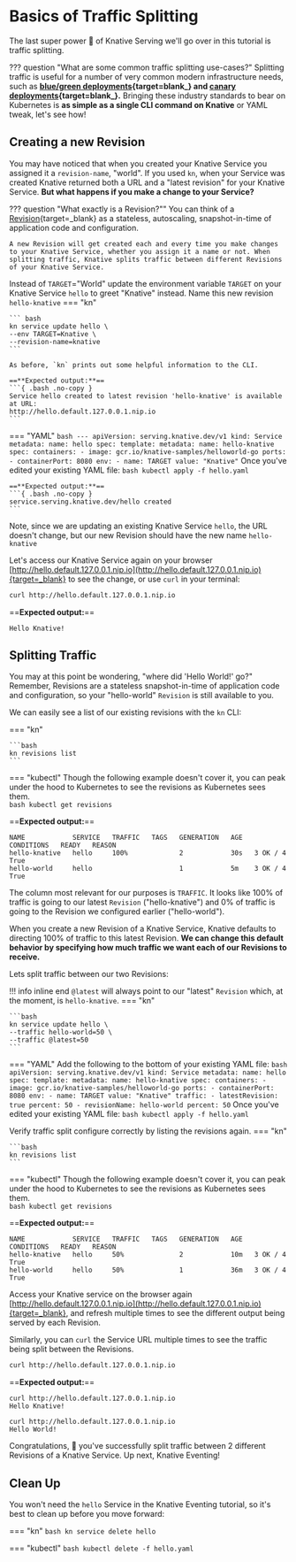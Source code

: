 # Basics of Traffic Splitting
The last super power :rocket: of Knative Serving we'll go over in this tutorial is traffic splitting.

??? question "What are some common traffic splitting use-cases?"
    Splitting traffic is useful for a number of very common modern infrastructure needs, such as
    **[blue/green deployments](https://martinfowler.com/bliki/BlueGreenDeployment.html){target=blank_}
    and
    [canary deployments](https://martinfowler.com/bliki/CanaryRelease.html){target=blank_}.**
    Bringing these industry standards to bear on Kubernetes is **as simple as a single CLI command on Knative** or YAML tweak, let's see how!


## Creating a new Revision
You may have noticed that when you created your Knative Service you assigned it a `revision-name`, "world". If you used `kn`, when your Service was created Knative returned both a URL and a "latest revision" for your Knative Service. **But what happens if you make a change to your Service?**

??? question "What exactly is a Revision?""
    You can think of a [Revision](../serving/README.md#serving-resources){target=_blank} as a stateless, autoscaling, snapshot-in-time of application code and configuration.

    A new Revision will get created each and every time you make changes to your Knative Service, whether you assign it a name or not. When splitting traffic, Knative splits traffic between different Revisions of your Knative Service.

Instead of `TARGET`="World" update the environment variable `TARGET` on your Knative Service `hello` to greet "Knative" instead.  Name this new revision `hello-knative`
=== "kn"

    ``` bash
    kn service update hello \
    --env TARGET=Knative \
    --revision-name=knative
    ```

    As before, `kn` prints out some helpful information to the CLI.

    ==**Expected output:**==
    ```{ .bash .no-copy }
    Service hello created to latest revision 'hello-knative' is available at URL:
    http://hello.default.127.0.0.1.nip.io
    ```

=== "YAML"
    ``` bash
    ---
    apiVersion: serving.knative.dev/v1
    kind: Service
    metadata:
      name: hello
    spec:
      template:
        metadata:
          name: hello-knative
        spec:
          containers:
            - image: gcr.io/knative-samples/helloworld-go
              ports:
                - containerPort: 8080
              env:
                - name: TARGET
                  value: "Knative"
    ```
    Once you've edited your existing YAML file:
    ``` bash
    kubectl apply -f hello.yaml
    ```

    ==**Expected output:**==
    ```{ .bash .no-copy }
    service.serving.knative.dev/hello created
    ```


Note, since we are updating an existing Knative Service `hello`, the URL doesn't change, but our new Revision should have the new name `hello-knative`

Let's access our Knative Service again on your browser [http://hello.default.127.0.0.1.nip.io](http://hello.default.127.0.0.1.nip.io){target=_blank} to see the change, or use `curl` in your terminal:
```bash
curl http://hello.default.127.0.0.1.nip.io
```

==**Expected output:**==
```{ .bash .no-copy }
Hello Knative!
```

## Splitting Traffic
You may at this point be wondering, "where did 'Hello World!' go?" Remember, Revisions are a stateless snapshot-in-time of application code and configuration, so your "hello-world" `Revision` is still available to you.

We can easily see a list of our existing revisions with the `kn` CLI:


=== "kn"

    ```bash
    kn revisions list
    ```

=== "kubectl"
     Though the following example doesn't cover it, you can peak under the hood to Kubernetes to see the revisions as Kubernetes sees them.  
    ```bash
    kubectl get revisions
    ```

==**Expected output:**==
```{ .bash .no-copy }
NAME            SERVICE   TRAFFIC   TAGS   GENERATION   AGE   CONDITIONS   READY   REASON
hello-knative   hello     100%             2            30s   3 OK / 4     True    
hello-world     hello                      1            5m    3 OK / 4     True    
```

The column most relevant for our purposes is `TRAFFIC`. It looks like 100% of traffic is going to our latest `Revision` ("hello-knative") and 0% of traffic is going to the Revision we configured earlier ("hello-world").

When you create a new Revision of a Knative Service, Knative defaults to directing 100% of traffic to this latest Revision. **We can change this default behavior by specifying how much traffic we want each of our Revisions to receive.**

Lets split traffic between our two Revisions:

!!! info inline end
    `@latest` will always point to our "latest" `Revision` which, at the moment, is `hello-knative`.
=== "kn"

    ```bash
    kn service update hello \
    --traffic hello-world=50 \
    --traffic @latest=50
    ```

=== "YAML"
    Add the following to the bottom of your existing YAML file:
    ``` bash
    apiVersion: serving.knative.dev/v1
    kind: Service
    metadata:
      name: hello
    spec:
      template:
        metadata:
          name: hello-knative
        spec:
          containers:
            - image: gcr.io/knative-samples/helloworld-go
              ports:
                - containerPort: 8080
              env:
                - name: TARGET
                  value: "Knative"
      traffic:
      - latestRevision: true
        percent: 50
      - revisionName: hello-world
        percent: 50
    ```
    Once you've edited your existing YAML file:
    ``` bash
    kubectl apply -f hello.yaml
    ```

Verify traffic split configure correctly by listing the revisions again.
=== "kn"

    ```bash
    kn revisions list
    ```

=== "kubectl"
     Though the following example doesn't cover it, you can peak under the hood to Kubernetes to see the revisions as Kubernetes sees them.  
    ```bash
    kubectl get revisions
    ```

==**Expected output:**==
```{ .bash .no-copy }
NAME            SERVICE   TRAFFIC   TAGS   GENERATION   AGE   CONDITIONS   READY   REASON
hello-knative   hello     50%              2            10m   3 OK / 4     True
hello-world     hello     50%              1            36m   3 OK / 4     True
```

Access your Knative service on the browser again [http://hello.default.127.0.0.1.nip.io](http://hello.default.127.0.0.1.nip.io){target=_blank}, and refresh multiple times to see the different output being served by each Revision.

Similarly, you can `curl` the Service URL multiple times to see the traffic being split between the Revisions.
```bash
curl http://hello.default.127.0.0.1.nip.io
```

==**Expected output:**==
```{ .bash .no-copy }
curl http://hello.default.127.0.0.1.nip.io
Hello Knative!

curl http://hello.default.127.0.0.1.nip.io
Hello World!
```

Congratulations, :tada: you've successfully split traffic between 2 different Revisions of a Knative Service. Up next, Knative Eventing!

## Clean Up
You won't need the `hello` Service in the Knative Eventing tutorial, so it's best to clean up before you move forward:

=== "kn"
    ```bash
    kn service delete hello
    ```

=== "kubectl"
    ```bash
    kubectl delete -f hello.yaml
    ```
